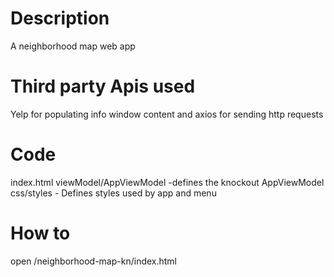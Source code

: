 # Description

A neighborhood map web app

# Third party Apis used

 Yelp for populating info window content and axios for sending http requests


# Code

index.html
viewModel/AppViewModel -defines the knockout AppViewModel
css/styles - Defines styles used by app and menu

# How to

open /neighborhood-map-kn/index.html
